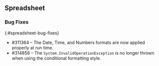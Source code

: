 ## Spreadsheet

### Bug Fixes
{:#spreadsheet-bug-fixes}
* \#311364 – The Date, Time, and Numbers formats are now applied properly at run time.
* \#314858 – The `System.InvalidOperationException` is no longer thrown when using the conditional formatting style.
